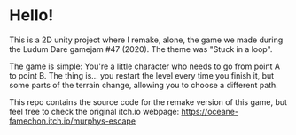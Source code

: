 # Hello!

This is a 2D unity project where I remake, alone, the game we made during the Ludum Dare gamejam #47 (2020). 
The theme was "Stuck in a loop".

The game is simple: You're a little character who needs to go from point A to point B. The thing is... you restart the level every time you finish it, but some parts of the terrain change, allowing you to choose a different path.

This repo contains the source code for the remake version of this game, but feel free to check the original itch.io webpage: https://oceane-famechon.itch.io/murphys-escape
